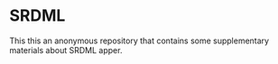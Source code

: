 # SRDML

This this an anonymous repository that contains some supplementary materials about SRDML apper.
